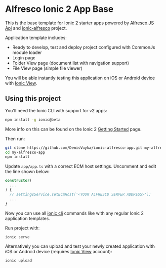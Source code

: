 Alfresco Ionic 2 App Base
=====================

This is the base template for Ionic 2 starter apps powered by [Alfresco JS Api](https://github.com/Alfresco/alfresco-js-api) and [ionic-alfresco](https://github.com/DenisVuyka/ionic-alfresco) project.

Application template includes:

- Ready to develop, test and deploy project configured with CommonJs module loader
- Login page
- Folder View page (document list with navigation support)
- File View page (simple file viewer)

You will be able instantly testing this application on iOS or Android device with [Ionic View](http://view.ionic.io/).

## Using this project

You'll need the Ionic CLI with support for v2 apps:

```sh
npm install -g ionic@beta
```

More info on this can be found on the Ionic 2 [Getting Started](http://ionicframework.com/docs/v2/getting-started/) page.

Then run:

```sh
git clone https://github.com/DenisVuyka/ionic-alfresco-app.git my-alfresco-app
cd my-alfresco-app
npm install
```

Update `app/app.ts` with a correct ECM host settings. Uncomment and edit the line shown below:

```ts
constructor(
  ...
) {
  // settingsService.setEcmHost('<YOUR ALFRESCO SERVER ADDRESS>');
  ...
}
```

Now you can use all [ionic cli](http://ionicframework.com/docs/v2/cli/) commands like with any regular Ionic 2 application templates.

Run project with:

```sh
ionic serve
```

Alternatively you can upload and test your newly created application with iOS or Android device (requires [Ionic View](http://view.ionic.io/) account):

```sh
ionic upload
```
